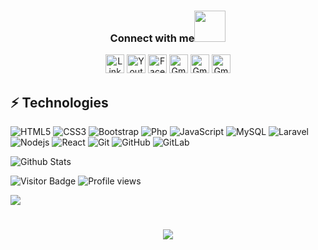 

<div align="center">
<h3> Connect with me<a href="https://gifyu.com/image/Zy2f"><img src="https://github.com/milaan9/milaan9/blob/main/Handshake.gif" width="50px"></a>
</h3> 
<p align="center">
    <a href="https://www.linkedin.com/in/rasidun" target="_blank"><img alt="LinkedIn" width="30px" src="https://logo.letskhabar.com/img?tool=linkedin&acol=gold"></a>
    <a href="https://www.youtube.com/channel/UCR5UBWd5dt4NuUxX08yBxCA" target="_blank"><img alt="Youtube" width="30px" src="https://logo.letskhabar.com/img?tool=youtube&acol=gold"></a>
    <a href="https://www.facebook.com/medipahmed" target="_blank"><img alt="Facebook" width="30px" src="https://logo.letskhabar.com/img?tool=facebook&acol=gold"></a>
    <a href="mailto:dipahmed546@gmail.com" target="_blank"><img alt="Gmail" width="30px" src="https://logo.letskhabar.com/img?tool=gmail&acol=gold"></a> 
  <a href="https://github.com/AhmedDip" target="_blank"><img alt="Gmail" width="30px" src="https://logo.letskhabar.com/img?tool=github&bgc=4d8fac&acol=gold"></a> 
  <a href="https://ahmeddip.github.io/my-portfolio" target="_blank"><img alt="Gmail" width="30px" src="https://logo.letskhabar.com/img?tool=globe&bgc=4d8fac&acol=gold"></a> 
</p> 
</div>

## ⚡ Technologies

![HTML5](https://img.shields.io/badge/-HTML5-E34F26?style=flat-square&logo=html5&logoColor=white)
![CSS3](https://img.shields.io/badge/-CSS3-1572B6?style=flat-square&logo=css3)
![Bootstrap](https://img.shields.io/badge/-Bootstrap-563D7C?style=flat-square&logo=bootstrap)
![Php](https://img.shields.io/badge/-php-black?style=flat-square&logo=Php)
![JavaScript](https://img.shields.io/badge/-JavaScript-black?style=flat-square&logo=javascript)
![MySQL](https://img.shields.io/badge/-MySQL-black?style=flat-square&logo=mysql)
![Laravel](https://img.shields.io/badge/Laravel-black?style=flat-square&logo=Laravel)
![Nodejs](https://img.shields.io/badge/-Nodejs-black?style=flat-square&logo=Node.js)
![React](https://img.shields.io/badge/-React-black?style=flat-square&logo=react)
![Git](https://img.shields.io/badge/-Git-black?style=flat-square&logo=git)
![GitHub](https://img.shields.io/badge/-GitHub-181717?style=flat-square&logo=github)
![GitLab](https://img.shields.io/badge/-GitLab-FCA121?style=flat-square&logo=gitlab)


![Github Stats](https://github-readme-stats.vercel.app/api?username=AhmedDip&count_private=true&show_icons=true&include_all_commits=true)

![Visitor Badge](https://visitor-badge.laobi.icu/badge?page_id=AhmedDip.AhmedDip) ![Profile views](https://gpvc.arturio.dev/AhmedDip)
 


![](https://raw.githubusercontent.com/halfrost/halfrost/master/icons/header_.png)




<h1 align="center">
  <a href="https://git.io/typing-svg">
    <img src="https://readme-typing-svg.herokuapp.com?font=cambria&size=30&lines=Hi,+Welcome+to+my+GitHub;Currently+I'm+learning+ReactJs;Passionate+about+Developing">
  </a>
</h1>

